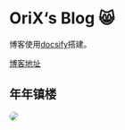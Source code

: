 # OriX‘s Blog :smile_cat:

博客使用[docsify](https://docsify.js.org/#/zh-cn/)搭建。

[博客地址](blog.ori8.cn)

##

## 年年镇楼

<img  style="border-radius: 25px" bor src="https://i.loli.net/2021/08/06/HejsJLGtchVZv3I.jpg">
